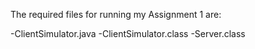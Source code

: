 
The required files for running my Assignment 1 are:

-ClientSimulator.java
-ClientSimulator.class
-Server.class
